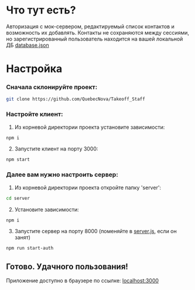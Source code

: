 # Что тут есть?
Авторизация с мок-сервером, редактируемый список контактов и возможность их добавлять.
Контакты не сохраняются между сессиями, но зарегистрированный пользователь находится на вашей локальной ДБ [database.json](https://github.com/QuebecNova/Takeoff_Staff/blob/master/server/users.json)

# Настройка

### Сначала склонируйте проект:

```bash
git clone https://github.com/QuebecNova/Takeoff_Staff
```

### Настройте клиент:

1. Из корневой директории проекта установите зависимости:

```bash
npm i
```

2. Запустите клиент на порту 3000:

```bash
npm start
```

### Далее вам нужно настроить сервер:

1. Из корневой директории проекта откройте папку 'server':

```bash
cd server
```

2. Установите зависимости:

```bash
npm i
```

3. Запустите сервер на порту 8000 (поменяйте в [server.js](https://github.com/QuebecNova/Takeoff_Staff/blob/master/server/server.js), если он занят)

```bash
npm run start-auth
```

## Готово. Удачного пользования! 
Приложение доступно в браузере по ссылке: [localhost:3000](http://localhost:3000/#/login)
